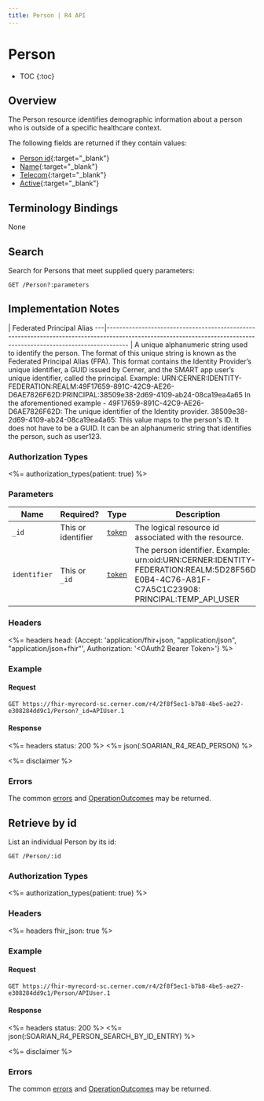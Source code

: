 ```yaml
---
title: Person | R4 API
---
```


# Person

* TOC
{:toc}

## Overview

The Person resource identifies demographic information about a person who is outside of a specific healthcare context.

The following fields are returned if they contain values:

* [Person id](https://hl7.org/fhir/r4/resource-definitions.html#Resource.id){:target="_blank"}
* [Name](https://hl7.org/fhir/R4/person-definitions.html#Person.name){:target="_blank"}
* [Telecom](https://hl7.org/fhir/R4/person-definitions.html#Person.telecom){:target="_blank"}
* [Active](https://hl7.org/fhir/R4/person-definitions.html#Person.active){:target="_blank"}

## Terminology Bindings

None

## Search

Search for Persons that meet supplied query parameters:

    GET /Person?:parameters

## Implementation Notes

   | Federated Principal Alias
---|-------------------------------------------------------------------------------------------------------------------------------------------------------------------
   | A unique alphanumeric string used to identify the person. The format of this unique string is known as the Federated Principal Alias (FPA). This format contains the Identity Provider’s unique identifier, a GUID issued by Cerner, and the SMART app user’s unique identifier, called the principal. Example: URN:CERNER:IDENTITY-FEDERATION:REALM:49F17659-891C-42C9-AE26-D6AE7826F62D:PRINCIPAL:38509e38-2d69-4109-ab24-08ca19ea4a65 In the aforementioned example -  49F17659-891C-42C9-AE26-D6AE7826F62D: The unique identifier of the Identity provider. 38509e38-2d69-4109-ab24-08ca19ea4a65: This value maps to the person's ID. It does not have to be a GUID. It can be an alphanumeric string that identifies the person, such as user123.

    
### Authorization Types

<%= authorization_types(patient: true) %>

### Parameters

 Name         | Required?           | Type      | Description
--------------|---------------------|-----------|--------------------------------------------------------------------------------------------------------
 `_id`        | This or identifier  | [`token`] | The logical resource id associated with the resource.
 `identifier` | This or `_id`       | [`token`] | The person identifier. Example: urn:oid:URN:CERNER:IDENTITY-FEDERATION:REALM:5D28F56D-E0B4-4C76-A81F-C7A5C1C23908:    PRINCIPAL:TEMP_API_USER


### Headers

 <%= headers head: {Accept: 'application/fhir+json, "application/json", "application/json+fhir"', Authorization: '&lt;OAuth2 Bearer Token>'} %>


### Example

#### Request

    GET https://fhir-myrecord-sc.cerner.com/r4/2f8f5ec1-b7b8-4be5-ae27-e308284dd9c1/Person?_id=APIUser.1

#### Response

<%= headers status: 200 %>
<%= json(:SOARIAN_R4_READ_PERSON) %>

<%= disclaimer %>

### Errors

The common [errors] and [OperationOutcomes] may be returned.

## Retrieve by id

List an individual Person by its id:

    GET /Person/:id

### Authorization Types

<%= authorization_types(patient: true) %>

### Headers

<%= headers fhir_json: true %>

### Example

#### Request

    GET https://fhir-myrecord-sc.cerner.com/r4/2f8f5ec1-b7b8-4be5-ae27-e308284dd9c1/Person/APIUser.1

#### Response

<%= headers status: 200 %>
<%= json(:SOARIAN_R4_PERSON_SEARCH_BY_ID_ENTRY) %>

<%= disclaimer %>

### Errors

The common [errors] and [OperationOutcomes] may be returned.

[`token`]: http://hl7.org/fhir/R4/search.html#token
[errors]: ../../#client-errors
[OperationOutcomes]: ../../#operation-outcomes
